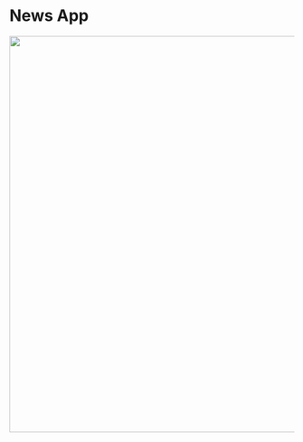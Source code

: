 # News App


<img src="https://github.com/ParasRojiya/News_App/blob/master/assets/output/output.gif" style=" height:700px; " data-target="animated-image.originalImage">